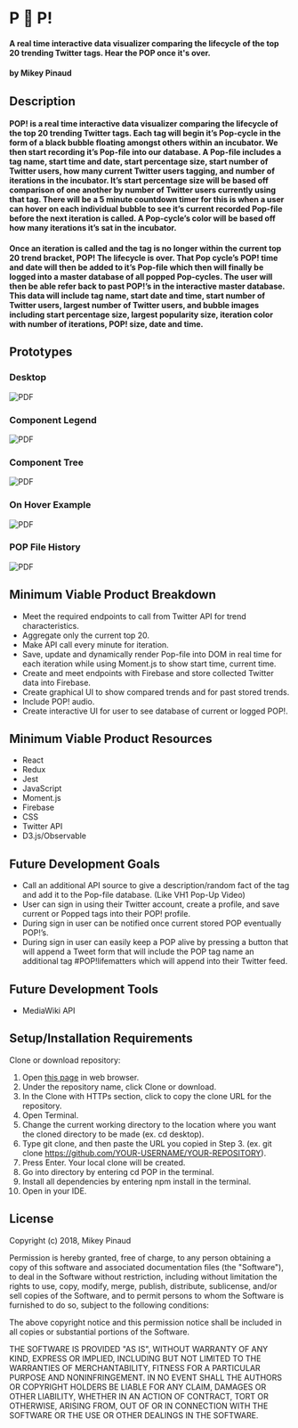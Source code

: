 # P 🔴 P!

#### A real time interactive data visualizer comparing the lifecycle of the top 20 trending Twitter tags. Hear the POP once it's over.

#### by **Mikey Pinaud**

## Description
#### POP! is a real time interactive data visualizer comparing the lifecycle of the top 20 trending Twitter tags. Each tag will begin it’s Pop-cycle in the form of a black bubble floating amongst others within an incubator. We then start recording it’s Pop-file into our database. A Pop-file includes a tag name, start time and date, start percentage size, start number of Twitter users, how many current Twitter users tagging, and number of iterations in the incubator. It’s start percentage size will be based off comparison of one another by number of Twitter users currently using that tag. There will be a 5 minute countdown timer for this is when a user can hover on each individual bubble to see it’s current recorded Pop-file before the next iteration is called. A Pop-cycle’s color will be based off how many iterations it’s sat in the incubator.

#### Once an iteration is called and the tag is no longer within the current top 20 trend bracket, POP! The lifecycle is over. That Pop cycle’s POP! time and date will then be added to it’s Pop-file which then will finally be logged into a master database of all popped Pop-cycles. The user will then be able refer back to past POP!’s in the interactive master database. This data will include tag name, start date and time, start number of Twitter users, largest number of Twitter users, and bubble images including start percentage size, largest popularity size, iteration color with number of iterations, POP! size, date and time.

## Prototypes
### Desktop
![PDF](img/readme/pop-desktop.jpg "Desktop Prototype")

### Component Legend
![PDF](img/readme/pop-component-legend.jpg "Component Legend")

### Component Tree
![PDF](img/readme/pop-component-tree.jpg "Component Tree")

### On Hover Example
![PDF](img/readme/pop-onhover.jpg "On Hover")

### POP File History
![PDF](img/readme/pop-history-page.jpg "History Page")

## Minimum Viable Product Breakdown

* Meet the required endpoints to call from Twitter API for trend characteristics.
* Aggregate only the current top 20.
* Make API call every minute for iteration.
* Save, update and dynamically render Pop-file into DOM in real time for each iteration while using Moment.js to show start time, current time.
* Create and meet endpoints with Firebase and store collected Twitter data into Firebase.
* Create graphical UI to show compared trends and for past stored trends.
* Include POP! audio.
* Create interactive UI for user to see database of current or logged POP!.

## Minimum Viable Product Resources

* React
* Redux
* Jest
* JavaScript
* Moment.js
* Firebase
* CSS
* Twitter API
* D3.js/Observable

## Future Development Goals

* Call an additional API source to give a description/random fact of the tag and add it to the Pop-file database. (Like VH1 Pop-Up Video)
* User can sign in using their Twitter account, create a profile, and save current or Popped tags into their POP! profile.
* During sign in user can be notified once current stored POP eventually POP!’s.
* During sign in user can easily keep a POP alive by pressing a button that will append a Tweet form that will include the POP tag name an additional tag #POP!lifematters which will append into their Twitter feed.

## Future Development Tools

* MediaWiki API

## Setup/Installation Requirements

Clone or download repository:
  1. Open [this page](https://github.com/mpinaud/POP) in web browser.
  2. Under the repository name, click Clone or download.
  3. In the Clone with HTTPs section, click to copy the clone URL for the repository.
  4. Open Terminal.
  5. Change the current working directory to the location where you want the cloned directory to be made (ex. cd desktop).
  6. Type git clone, and then paste the URL you copied in Step 3. (ex. git clone https://github.com/YOUR-USERNAME/YOUR-REPOSITORY).
  7. Press Enter. Your local clone will be created.
  8. Go into directory by entering cd POP in the terminal.
  9. Install all dependencies by entering npm install in the terminal.
  10. Open in your IDE.

## License

Copyright (c) 2018, Mikey Pinaud

Permission is hereby granted, free of charge, to any person obtaining a copy of this software and associated documentation files (the "Software"), to deal in the Software without restriction, including without limitation the rights to use, copy, modify, merge, publish, distribute, sublicense, and/or sell copies of the Software, and to permit persons to whom the Software is furnished to do so, subject to the following conditions:

The above copyright notice and this permission notice shall be included in all copies or substantial portions of the Software.

THE SOFTWARE IS PROVIDED "AS IS", WITHOUT WARRANTY OF ANY KIND, EXPRESS OR IMPLIED, INCLUDING BUT NOT LIMITED TO THE WARRANTIES OF MERCHANTABILITY, FITNESS FOR A PARTICULAR PURPOSE AND NONINFRINGEMENT. IN NO EVENT SHALL THE AUTHORS OR COPYRIGHT HOLDERS BE LIABLE FOR ANY CLAIM, DAMAGES OR OTHER LIABILITY, WHETHER IN AN ACTION OF CONTRACT, TORT OR OTHERWISE, ARISING FROM, OUT OF OR IN CONNECTION WITH THE SOFTWARE OR THE USE OR OTHER DEALINGS IN THE SOFTWARE.
